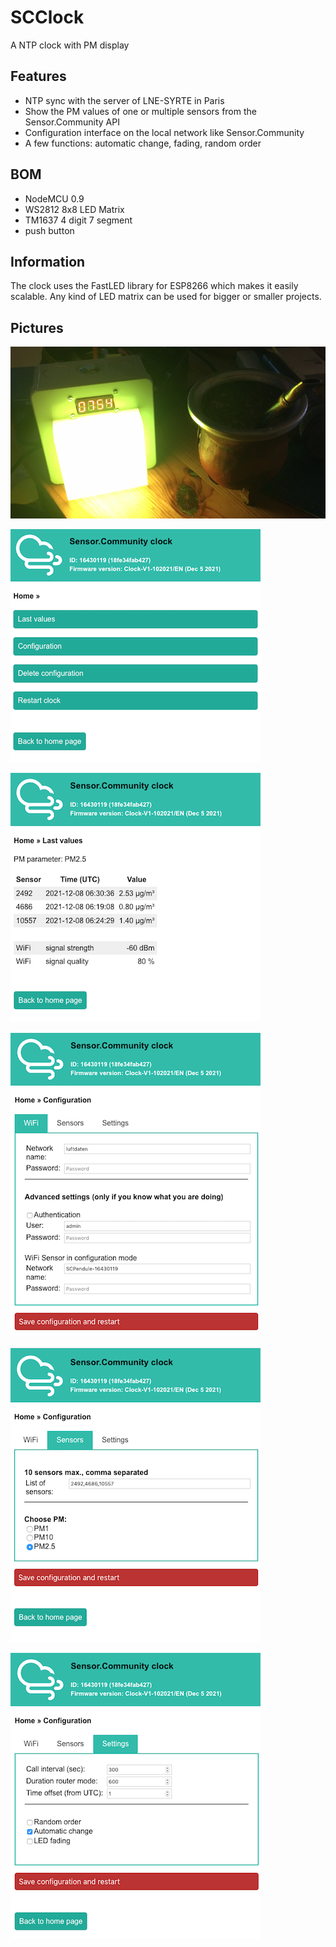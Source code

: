# SCClock
A NTP clock with PM display

## Features
* NTP sync with the server of LNE-SYRTE in Paris
* Show the PM values of one or multiple sensors from the Sensor.Community API
* Configuration interface on the local network like Sensor.Community
* A few functions: automatic change, fading, random order 


## BOM
* NodeMCU 0.9
* WS2812 8x8 LED Matrix
* TM1637 4 digit 7 segment
* push button

## Information

The clock uses the FastLED library for ESP8266 which makes it easily scalable. Any kind of LED matrix can be used for bigger or smaller projects.

## Pictures

![Clock](photos/clock.png)

![Home](photos/home.png)

![Values](photos/value.png)

![Settings1](photos/set1.png)

![Settings2](photos/set2.png)

![Settings3](photos/set3.png)
